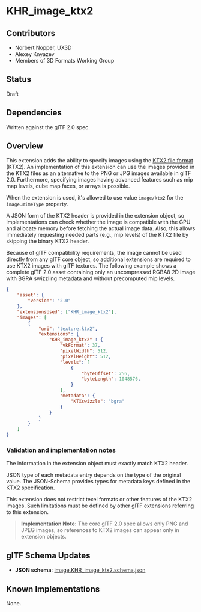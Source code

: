 # KHR_image_ktx2

## Contributors

* Norbert Nopper, UX3D
* Alexey Knyazev
* Members of 3D Formats Working Group

## Status

Draft

## Dependencies

Written against the glTF 2.0 spec.

## Overview

This extension adds the ability to specify images using the [KTX2 file format](http://github.khronos.org/KTX-Specification/) (KTX2). An implementation of this extension can use the images provided in the KTX2 files as an alternative to the PNG or JPG images available in glTF 2.0. Furthermore, specifying images having advanced features such as mip map levels, cube map faces, or arrays is possible.

When the extension is used, it's allowed to use value `image/ktx2` for the `image.mimeType` property.

A JSON form of the KTX2 header is provided in the extension object, so implementations can check whether the image is compatible with the GPU and allocate memory before fetching the actual image data. Also, this allows immediately requesting needed parts (e.g., mip levels) of the KTX2 file by skipping the binary KTX2 header.

Because of glTF compatibility requirements, the image cannot be used directly from any glTF core object, so additional extensions are required to use KTX2 images with glTF textures. The following example shows a complete glTF 2.0 asset containing only an uncompressed RGBA8 2D image with BGRA swizzling metadata and without precomputed mip levels.

```json
{
    "asset": {
        "version": "2.0"
    },
    "extensionsUsed": ["KHR_image_ktx2"],
    "images": [
        {
            "uri": "texture.ktx2",
            "extensions": {
                "KHR_image_ktx2" : {
                    "vkFormat": 37,
                    "pixelWidth": 512,
                    "pixelHeight": 512,
                    "levels": [
                        {
                            "byteOffset": 256,
                            "byteLength": 1048576,
                        }
                    ],
                    "metadata": {
                        "KTXswizzle": "bgra"
                    }
                }
            }
        }
    ]
}
```

### Validation and implementation notes

The information in the extension object must exactly match KTX2 header.

JSON type of each metadata entry depends on the type of the original value. The JSON-Schema provides types for metadata keys defined in the KTX2 specification.

This extension does not restrict texel formats or other features of the KTX2 images. Such limitations must be defined by other glTF extensions referring to this extension.

> **Implementation Note:** The core glTF 2.0 spec allows only PNG and JPEG images, so references to KTX2 images can appear only in extension objects.


## glTF Schema Updates

* **JSON schema**: [image.KHR_image_ktx2.schema.json](schema/image.KHR_image_ktx2.schema.json)

## Known Implementations

None.